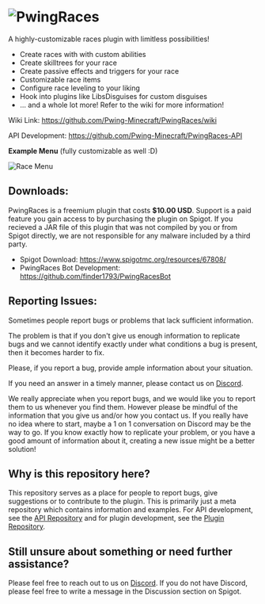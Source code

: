 ![PwingRaces](https://vignette.wikia.nocookie.net/pwing-races/images/0/09/Raceslogo.png/revision/latest/scale-to-width-down/603?cb=20190505212522, "PwingRaces")
==========

A highly-customizable races plugin with limitless possibilities!
* Create races with with custom abilities
* Create skilltrees for your race
* Create passive effects and triggers for your race
* Customizable race items
* Configure race leveling to your liking
* Hook into plugins like LibsDisguises for custom disguises
* ... and a whole lot more! Refer to the wiki for more information!

Wiki Link: https://github.com/Pwing-Minecraft/PwingRaces/wiki

API Development: https://github.com/Pwing-Minecraft/PwingRaces-API

**Example Menu** (fully customizable as well :D) 

![Race Menu](https://i.imgur.com/U9Prv3W.png)

Downloads:
---------
PwingRaces is a freemium plugin that costs **$10.00 USD**. Support is a paid feature you gain access to by purchasing the plugin on Spigot. If you recieved a JAR file of this plugin that was not compiled by you or from Spigot directly, we are not responsible for any malware included by a third party.

* Spigot Download: https://www.spigotmc.org/resources/67808/
* PwingRaces Bot Development: https://github.com/finder1793/PwingRacesBot

Reporting Issues:
---------
Sometimes people report bugs or problems that lack sufficient information.


The problem is that if you don't give us enough information to 
replicate bugs and we cannot identify exactly under what conditions 
a bug is present, then it becomes harder to fix. 


Please, if you report a bug, provide ample information about your situation. 


If you need an answer in a timely manner, please contact us on [Discord](https://discord.gg/7MRPQmt).

We really appreciate when you report bugs, and we would like you to report them to us whenever you find them.
However please be mindful of the information that you give us and/or how you contact us. If you really have no 
idea where to start, maybe a 1 on 1 conversation on Discord may be the way to go. If you know exactly how to replicate your problem, or 
you have a good amount of information about it, creating a new issue might be a better solution!

Why is this repository here?
---------
This repository serves as a place for people to report bugs, give suggestions or to contribute to the plugin. This is primarily just a meta repository which contains information and examples. For API development, see the [API Repository](https://github.com/Pwing-Minecraft/PwingRaces-API) and for plugin development, see the [Plugin Repository](https://github.com/Pwing-Minecraft/PwingRaces-Plugin).

Still unsure about something or need further assistance?
---------
Please feel free to reach out to us on [Discord](https://discord.gg/jn2GAjz). If you do not have Discord, please feel free to write
a message in the Discussion section on Spigot. 
